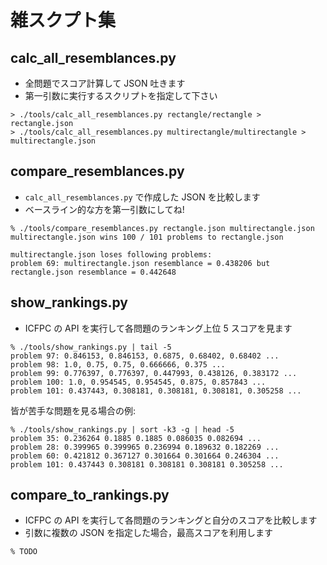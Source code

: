 # 雑スクプト集

## calc_all_resemblances.py

- 全問題でスコア計算して JSON 吐きます
- 第一引数に実行するスクリプトを指定して下さい

```
> ./tools/calc_all_resemblances.py rectangle/rectangle > rectangle.json
> ./tools/calc_all_resemblances.py multirectangle/multirectangle > multirectangle.json
```

## compare_resemblances.py

- `calc_all_resemblances.py` で作成した JSON を比較します
- ベースライン的な方を第一引数にしてね!

```
% ./tools/compare_resemblances.py rectangle.json multirectangle.json
multirectangle.json wins 100 / 101 problems to rectangle.json

multirectangle.json loses following problems:
problem 69: multirectangle.json resemblance = 0.438206 but rectangle.json resemblance = 0.442648
```

## show_rankings.py

- ICFPC の API を実行して各問題のランキング上位 5 スコアを見ます

```
% ./tools/show_rankings.py | tail -5
problem 97: 0.846153, 0.846153, 0.6875, 0.68402, 0.68402 ...
problem 98: 1.0, 0.75, 0.75, 0.666666, 0.375 ...
problem 99: 0.776397, 0.776397, 0.447993, 0.438126, 0.383172 ...
problem 100: 1.0, 0.954545, 0.954545, 0.875, 0.857843 ...
problem 101: 0.437443, 0.308181, 0.308181, 0.308181, 0.305258 ...
```

皆が苦手な問題を見る場合の例:

```
% ./tools/show_rankings.py | sort -k3 -g | head -5
problem 35: 0.236264 0.1885 0.1885 0.086035 0.082694 ...
problem 28: 0.399965 0.399965 0.236994 0.189632 0.182269 ...
problem 60: 0.421812 0.367127 0.301664 0.301664 0.246304 ...
problem 101: 0.437443 0.308181 0.308181 0.308181 0.305258 ...
```

## compare_to_rankings.py

- ICFPC の API を実行して各問題のランキングと自分のスコアを比較します
- 引数に複数の JSON を指定した場合，最高スコアを利用します

```
% TODO
```
